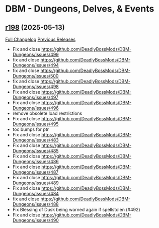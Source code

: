 # DBM - Dungeons, Delves, & Events

## [r198](https://github.com/DeadlyBossMods/DBM-Dungeons/tree/r198) (2025-05-13)
[Full Changelog](https://github.com/DeadlyBossMods/DBM-Dungeons/compare/r197...r198) [Previous Releases](https://github.com/DeadlyBossMods/DBM-Dungeons/releases)

- Fix and close https://github.com/DeadlyBossMods/DBM-Dungeons/issues/499  
- fix and close https://github.com/DeadlyBossMods/DBM-Dungeons/issues/494  
- fix and close https://github.com/DeadlyBossMods/DBM-Dungeons/issues/500  
- fix and close https://github.com/DeadlyBossMods/DBM-Dungeons/issues/498  
- Fix and close https://github.com/DeadlyBossMods/DBM-Dungeons/issues/497  
- Fix and close https://github.com/DeadlyBossMods/DBM-Dungeons/issues/496  
- remove obsolete load restrictions  
- Fix and close https://github.com/DeadlyBossMods/DBM-Dungeons/issues/495  
- toc bumps for ptr  
- Fix and close https://github.com/DeadlyBossMods/DBM-Dungeons/issues/483  
- Fix and close https://github.com/DeadlyBossMods/DBM-Dungeons/issues/485  
- Fix and close https://github.com/DeadlyBossMods/DBM-Dungeons/issues/486  
- Fix and close https://github.com/DeadlyBossMods/DBM-Dungeons/issues/487  
- Fix and close https://github.com/DeadlyBossMods/DBM-Dungeons/issues/489  
- Fix and close https://github.com/DeadlyBossMods/DBM-Dungeons/issues/484  
- fix and close https://github.com/DeadlyBossMods/DBM-Dungeons/issues/488  
- Fix Blessing of Dusk being warned again if spellstolen (#492)  
- Fix and close https://github.com/DeadlyBossMods/DBM-Dungeons/issues/490  
